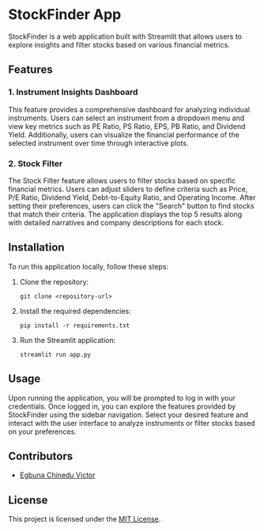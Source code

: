 # StockFinder App

StockFinder is a web application built with Streamlit that allows users to explore insights and filter stocks based on various financial metrics.

## Features

### 1. Instrument Insights Dashboard

This feature provides a comprehensive dashboard for analyzing individual instruments. Users can select an instrument from a dropdown menu and view key metrics such as PE Ratio, PS Ratio, EPS, PB Ratio, and Dividend Yield. Additionally, users can visualize the financial performance of the selected instrument over time through interactive plots.

### 2. Stock Filter

The Stock Filter feature allows users to filter stocks based on specific financial metrics. Users can adjust sliders to define criteria such as Price, P/E Ratio, Dividend Yield, Debt-to-Equity Ratio, and Operating Income. After setting their preferences, users can click the "Search" button to find stocks that match their criteria. The application displays the top 5 results along with detailed narratives and company descriptions for each stock.

## Installation

To run this application locally, follow these steps:

1. Clone the repository:
   ```
   git clone <repository-url>
   ```

2. Install the required dependencies:
   ```
   pip install -r requirements.txt
   ```

3. Run the Streamlit application:
   ```
   streamlit run app.py
   ```

## Usage

Upon running the application, you will be prompted to log in with your credentials. Once logged in, you can explore the features provided by StockFinder using the sidebar navigation. Select your desired feature and interact with the user interface to analyze instruments or filter stocks based on your preferences.

## Contributors

- [Egbuna Chinedu Victor](https://github.com/enayds)

## License

This project is licensed under the [MIT License](LICENSE).
